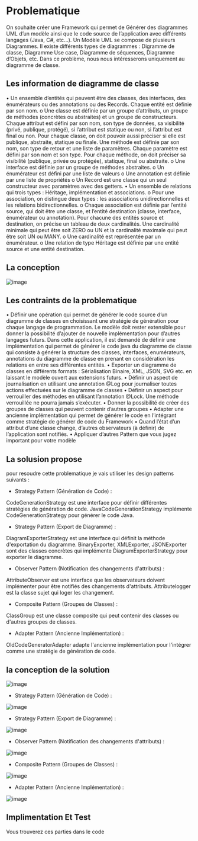 # Problematique
On souhaite créer une Framework qui permet de Générer des diagrammes UML d’un modèle ainsi que
le code source de l’application avec différents langages (Java, C#, etc...).
Un Modèle UML se compose de plusieurs Diagrammes. Il existe différents types de diagrammes :
Digramme de classe, Diagramme Use case, Diagramme de séquences, Diagramme d’Objets, etc. Dans
ce problème, nous nous intéresserons uniquement au diagramme de classe.
## Les information de diagramme de classe
• Un ensemble d’entités qui peuvent être des classes, des interfaces, des énumérateurs ou des
annotations ou des Records. Chaque entité est définie par son nom.
    o Une classe est définie par un groupe d’attributs, un groupe de méthodes (concrètes
ou abstraites) et un groupe de constructeurs. Chaque attribut est défini par son nom,
son type de données, sa visibilité (privé, publique, protégé), si l’attribut est statique
ou non, si l’attribut est final ou non. Pour chaque classe, on doit pouvoir aussi préciser
si elle est publique, abstraite, statique ou finale. Une méthode est définie par son
nom, son type de retour et une liste de paramètres. Chaque paramètre est défini par
son nom et son type. Pour chaque méthode, on doit préciser sa visibilité (publique,
privée ou protégée), statique, final ou abstraite.
    o Une interface est définie par un groupe de méthodes abstraites.
    o Un énumérateur est défini par une liste de valeurs
    o Une annotation est définie par une liste de propriétés
    o Un Record est une classe qui un seul constructeur avec paramètres avec des getters.
• Un ensemble de relations qui trois types : Héritage, implémentation et associations.
    o Pour une association, on distingue deux types : les associations unidirectionnelles et
les relations bidirectionnelles.
    o Chaque association est définie par l’entité source, qui doit être une classe, et l’entité
destination (classe, interface, énumérateur ou annotation). Pour chacune des entités
source et destination, on précise un tableau de deux cardinalités. Une cardinalité
minimale qui peut être soit ZERO ou UN et la cardinalité maximale qui peut être soit
UN ou MANY.
    o Une cardinalité est représentée par un énumérateur.
    o Une relation de type Héritage est définie par une entité source et une entité
destination.
## La conception
![image](https://github.com/ahmederaoui/Design-Patterns/assets/96418903/4cb7eb85-e9bc-472a-8160-9ee2aee052a5)
## Les contraints de la problematique 
• Définir une opération qui permet de générer le code source d’un diagramme de classes en
choisissant une stratégie de génération pour chaque langage de programmation. Le modèle
doit rester extensible pour donner la possibilité d’ajouter de nouvelle implémentation pour
d’autres langages futurs. Dans cette application, il est demandé de définir une implémentation
qui permet de générer le code java du diagramme de classe qui consiste à générer la structure
des classes, interfaces, enumérateurs, annotations du diagramme de classe en prenant en
considération les relations en entre ses différentes entités.
• Exporter un diagramme de classes en différents formats : Sérialisation Binaire, XML, JSON, SVG
etc. en laissant le modèle ouvert aux extensions futurs.
• Définir un aspect de journalisation en utilisant une annotation @Log pour journaliser toutes
actions effectuées sur le diagramme de classes
• Définir un aspect pour verrouiller des méthodes en utilisant l’annotation @Lock. Une méthode
verrouillée ne pourra jamais s’exécuter.
• Donner la possibilité de créer des groupes de classes qui peuvent contenir d’autres groupes
• Adapter une ancienne implémentation qui permet de générer le code en l’intégrant comme
stratégie de générer de code du Framework
• Quand l’état d’un attribut d’une classe change, d’autres observateurs (à définir) de
l’application sont notifiés.
• Appliquer d’autres Pattern que vous jugez important pour votre modèle
## La solusion propose
pour resoudre cette problematique je vais utiliser les design patterns suivants :

- Strategy Pattern (Génération de Code) :

CodeGenerationStrategy est une interface pour définir différentes stratégies de génération de code.
JavaCodeGenerationStrategy implémente CodeGenerationStrategy pour générer le code Java.

- Strategy Pattern (Export de Diagramme) :

DiagramExporterStrategy est une interface qui définit la méthode d'exportation du diagramme.
BinaryExporter, XMLExporter, JSONExporter sont des classes concrètes qui implémente DiagramExporterStrategy pour exporter le diagramme.

- Observer Pattern (Notification des changements d'attributs) :

AttributeObserver est une interface que les observateurs doivent implémenter pour être notifiés des changements d'attributs.
Attributelogger est la classe sujet qui loger les changement.

- Composite Pattern (Groupes de Classes) :

ClassGroup est une classe composite qui peut contenir des classes ou d'autres groupes de classes.

- Adapter Pattern (Ancienne Implémentation) :

OldCodeGeneratorAdapter adapte l'ancienne implémentation pour l'intégrer comme une stratégie de génération de code.
## la conception de la solution
![image](https://github.com/ahmederaoui/Design-Patterns/assets/96418903/26efc6dd-dfe6-4ddd-8677-bc670234c63e)
- Strategy Pattern (Génération de Code) :

![image](https://github.com/ahmederaoui/Design-Patterns/assets/96418903/6492e7ab-791e-444b-9d98-e641f1e394f5)

- Strategy Pattern (Export de Diagramme) :

![image](https://github.com/ahmederaoui/Design-Patterns/assets/96418903/987c4a00-9c71-4e59-a851-1a9737978771)

- Observer Pattern (Notification des changements d'attributs) :

![image](https://github.com/ahmederaoui/Design-Patterns/assets/96418903/226cad59-1930-495d-aa72-edca5486736c)

- Composite Pattern (Groupes de Classes) :

![image](https://github.com/ahmederaoui/Design-Patterns/assets/96418903/1eef9f4d-736f-4d89-a621-8839641f9863)

- Adapter Pattern (Ancienne Implémentation) :

![image](https://github.com/ahmederaoui/Design-Patterns/assets/96418903/0cc4834a-bd47-4106-8b2f-86eb36b3e511)
## Implimentation Et Test
Vous trouverez ces parties dans le code 
